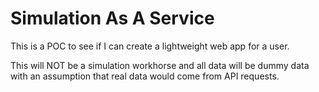 # Simulation As A Service  
This is a POC to see if I can create a lightweight web app for a user.  

This will NOT be a simulation workhorse and all data will be dummy data with an assumption that real data would come from API requests.
